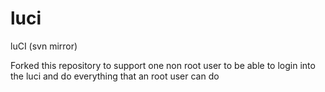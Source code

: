 # luci
luCI (svn mirror)

Forked this repository to support one non root user to be able to login into the luci and do everything that an root user can do
